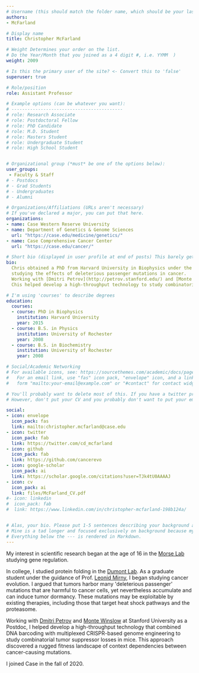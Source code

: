 ```yaml
---
# Username (this should match the folder name, which should be your last name)
authors:
- McFarland

# Display name
title: Christopher McFarland

# Weight Determines your order on the list. 
# Do the Year/Month that you joined as a 4 digit #, i.e. YYMM  )
weight: 2009

# Is this the primary user of the site? <- Convert this to 'false'
superuser: true

# Role/position
role: Assistant Professor 

# Example options (can be whatever you want):
# ------------------------------------------
# role: Research Associate
# role: Postdoctoral Fellow
# role: PhD Candidate
# role: M.D. Student
# role: Masters Student
# role: Undergraduate Student
# role: High School Student


# Organizational group (*must* be one of the options below):
user_groups:
 - Faculty & Staff
# - Postdocs
# - Grad Students
# - Undergraduates 
# - Alumni

# Organizations/Affiliations (URLs aren't necessary)
# If you've declared a major, you can put that here. 
organizations:
- name: Case Western Reserve University
- name: Department of Genetics & Genome Sciences
  url: "https://case.edu/medicine/genetics/"
- name: Case Comprehensive Cancer Center
  url: "https://case.edu/cancer/"

# Short bio (displayed in user profile at end of posts) This barely gets used, so don't bother. 
bio: 
  Chris obtained a PhD from Harvard University in Biophysics under the guidance of [Leonid Mirny](http://mirnylab.mit.edu/), 
  studying the effects of deleterious passenger mutations in cancer. 
  Working with [Dmitri Petrov](http://petrov.stanford.edu/) and [Monte Winslow](https://med.stanford.edu/winslowlab.html) at Stanford University as a Postdoc,
  Chis helped develop a high-throughput technology to study combinatorial tumor suppressor losses in mice and their effects on clonal dynamics. 

# I'm using 'courses' to describe degrees
education:
  courses:
  - course: PhD in Biophysics
    institution: Harvard University
    year: 2015
  - course: B.S. in Physics
    institution: University of Rochester
    year: 2008
  - course: B.S. in Biochemistry
    institution: University of Rochester
    year: 2008

# Social/Academic Networking
# For available icons, see: https://sourcethemes.com/academic/docs/page-builder/#icons
#   For an email link, use "fas" icon pack, "envelope" icon, and a link in the
#   form "mailto:your-email@example.com" or "#contact" for contact widget.

# You'll probably want to delete most of this. If you have a twitter presence or active linkedin/githup, please add.
# However, don't put your CV and you probably don't want to put your email, unless you're ready for a bit of spam. 

social:
- icon: envelope
  icon_pack: fas
  link: mailto:christopher.mcfarland@case.edu
- icon: twitter
  icon_pack: fab
  link: https://twitter.com/cd_mcfarland
- icon: github
  icon_pack: fab
  link: https://github.com/cancerevo
- icon: google-scholar
  icon_pack: ai
  link: https://scholar.google.com/citations?user=TJk4tU0AAAAJ
- icon: cv
  icon_pack: ai
  link: files/McFarland_CV.pdf
#- icon: linkedin
#  icon_pack: fab
#  link: https://www.linkedin.com/in/christopher-mcfarland-198b124a/


# Alas, your bio. Please put 1-5 sentences describing your background and 1-5 sentences describing your interests.
# Mine is a tad longer and focused exclusively on background because my research interests are elsewhere on the site.
# Everything below the --- is rendered in Markdown. 
---
```


My interest in scientific research began at the age of 16 in the [Morse Lab](https://www.wadsworth.org/senior-staff/randall-morse) studying gene regulation. 

<!--more--> 
<!--- The line above ends your frontpage summary. If your bio is 3 sentences or less, just remove it (you don't need a 'read more'). -->

In college, I studied protein folding in the [Dumont Lab](https://www.urmc.rochester.edu/labs/dumont.aspx). As a graduate student under the guidance of 
Prof. [Leonid Mirny](http://mirnylab.mit.edu/), I began studying cancer evolution. I argued that tumors harbor many 'deleterious passenger' mutations that 
are harmful to cancer cells, yet nevertheless accumulate and can induce tumor dormancy. These mutations may be exploitable by existing therapies, including 
those that target heat shock pathways and the proteasome.

Working with [Dmitri Petrov](http://petrov.stanford.edu/) and [Monte Winslow](https://med.stanford.edu/winslowlab.html) at Stanford University as a Postdoc,
I helped develop a high-throughput technology that combined DNA barcoding with multiplexed CRISPR-based genome engineering to study combinatorial tumor suppressor 
losses in mice. This approach discovered a rugged fitness landscape of context dependencies between cancer-causing mutations.

I joined Case in the fall of 2020.
